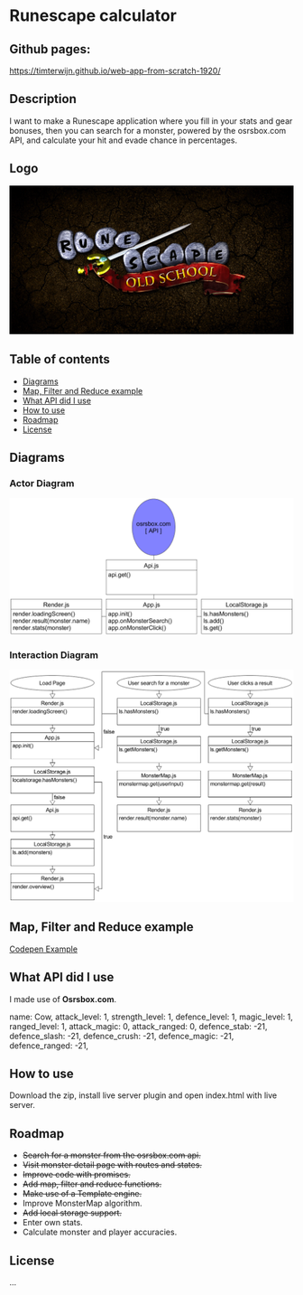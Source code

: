 # Runescape calculator

## Github pages:
https://timterwijn.github.io/web-app-from-scratch-1920/

## Description
I want to make a Runescape application where you fill in your stats and gear bonuses, then you can search for a monster, powered by the osrsbox.com API, and calculate your hit and evade chance in percentages.

## Logo
![Logo](/img/logo.jpg)

## Table of contents
* [Diagrams](#diagrams)
* [Map, Filter and Reduce example](#map,-filter-and-reduce-example)
* [What API did I use](#what-api-did-I-use)
* [How to use](#how-to-use)
* [Roadmap](#roadmap)
* [License](#license)

## Diagrams
### Actor Diagram
![ActorDiagram](/img/ActorDiagram.PNG)
### Interaction Diagram
![InteractionDiagram](/img/InteractionDiagram.PNG)

## Map, Filter and Reduce example
[Codepen Example](https://codepen.io/timterwijn/pen/QWbdYKW)

<!-- What external data source is featured in your project and what are its properties 🌠 -->
## What API did I use
I made use of **Osrsbox.com**.

name: Cow,
attack_level: 1,
strength_level: 1,
defence_level: 1,
magic_level: 1,
ranged_level: 1,
attack_magic: 0,
attack_ranged: 0,
defence_stab: -21,
defence_slash: -21,
defence_crush: -21,
defence_magic: -21,
defence_ranged: -21,

## How to use
Download the zip, install live server plugin and open index.html with live server.

## Roadmap
* ~~Search for a monster from the osrsbox.com api.~~
* ~~Visit monster detail page with routes and states.~~
* ~~Improve code with promises.~~
* ~~Add map, filter and reduce functions.~~
* ~~Make use of a Template engine.~~
* Improve MonsterMap algorithm.
* ~~Add local storage support.~~
* Enter own stats.
* Calculate monster and player accuracies.

<!-- How about a license here? 📜 (or is it a licence?) 🤷 -->
## License
...
